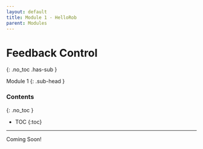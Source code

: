 ```yaml
---
layout: default
title: Module 1 - HelloRob
parent: Modules
---
```


# Feedback Control
{: .no_toc .has-sub }

Module 1
{: .sub-head }

### Contents
{: .no_toc }

* TOC
{:toc}

---

Coming Soon!
